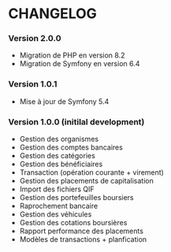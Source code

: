 # CHANGELOG

### Version 2.0.0

- Migration de PHP en version 8.2
- Migration de Symfony en version 6.4

### Version 1.0.1

- Mise à jour de Symfony 5.4

### Version 1.0.0 (initilal development)

- Gestion des organismes
- Gestion des comptes bancaires
- Gestion des catégories
- Gestion des bénéficiaires
- Transaction (opération courante + virement)
- Gestion des placements de capitalisation
- Import des fichiers QIF
- Gestion des portefeuilles boursiers
- Raprochement bancaire
- Gestion des véhicules
- Gestion des cotations boursières
- Rapport performance des placements
- Modèles de transactions + planfication
